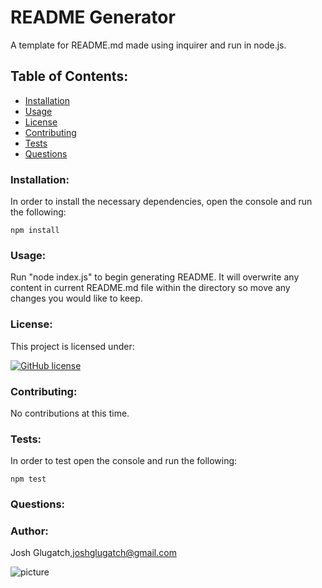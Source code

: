 # README Generator 

 A template for README.md made using inquirer and run in node.js.

## Table of Contents:
* [Installation](#installation)
* [Usage](#usage)
* [License](#license)
* [Contributing](#contributing)
* [Tests](#tests)
* [Questions](#questions)

### Installation:
In order to install the necessary dependencies, open the console and run the following:

```npm install```

### Usage:
Run "node index.js" to begin generating README. It will overwrite any content in current README.md file within the directory so move any changes you would like to keep. 

### License:
This project is licensed under:

[![GitHub license](https://img.shields.io/github/license/Naereen/StrapDown.js.svg)](https://github.com/Naereen/StrapDown.js/blob/master/LICENSE)

### Contributing:
No contributions at this time.

### Tests:
In order to test open the console and run the following:

```npm test```

### Questions:


### Author:
Josh Glugatch,joshglugatch@gmail.com

![picture](https://github.com/joshglugatch.png?size=80)
    
 